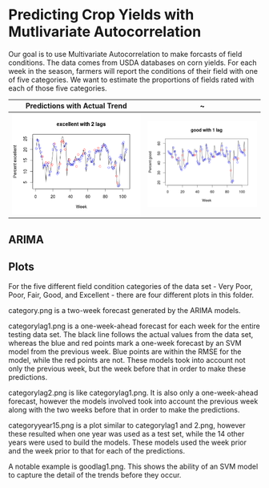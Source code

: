 Predicting Crop Yields with Mutlivariate Autocorrelation
==========

Our goal is to use Multivariate Autocorrelation to make forcasts of field conditions.  The data comes from USDA databases on corn yields.  For each week in the season, farmers will report the conditions of their field with one of five categories.  We want to estimate the proportions of fields rated with each of those five categories.

Predictions with Actual Trend | ~
:-------------------------:|:-------------------------:
![Excellent 2](https://github.com/themaninorange/cornyproject/blob/master/Plots/excellentlag2.png "Excellent Field Conditions 2 lag") | ![Good 1](https://github.com/themaninorange/cornyproject/blob/master/Plots/goodlag1.png "Good Field Conditions 1 lag")

## ARIMA

## Plots

For the five different field condition categories of the data set - Very Poor, Poor, Fair, Good, and Excellent - there are four different plots in this folder.

category.png is a two-week forecast generated by the ARIMA models.

categorylag1.png is a one-week-ahead forecast for each week for the entire testing data set.  The black line follows the actual values from the data set, whereas the blue and red points mark a one-week forecast by an SVM model from the previous week.  Blue points are within the RMSE for the model, while the red points are not.  These models took into account not only the previous week, but the week before that in order to make these predictions.

categorylag2.png is like categorylag1.png.  It is also only a one-week-ahead forecast, however the models involved took into account the previous week along with the two weeks before that in order to make the predictions.

categoryyear15.png is a plot similar to categorylag1 and 2.png, however these resulted when one year was used as a test set, while the 14 other years were used to build the models.  These models used the week prior and the week prior to that for each of the predictions.

A notable example is goodlag1.png.  This shows the ability of an SVM model to capture the detail of the trends before they occur.
